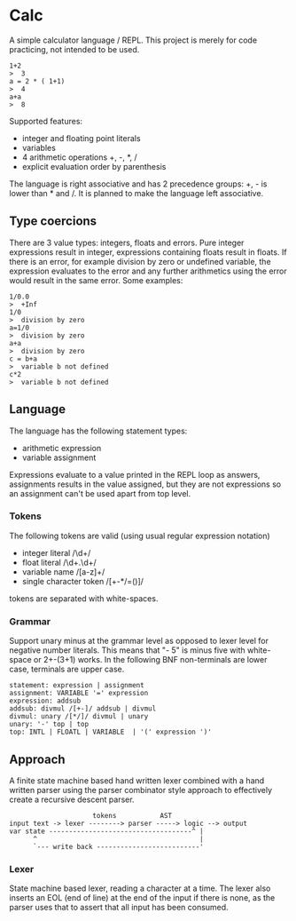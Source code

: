 # Calc

A simple calculator language / REPL. This project is merely for code practicing, not intended to be used.

    1+2
    >  3
    a = 2 * ( 1+1)
    >  4
    a+a
    >  8

Supported features:

 - integer and floating point literals
 - variables
 - 4 arithmetic operations +, -, *, /
 - explicit evaluation order by parenthesis

The language is right associative and has 2 precedence groups: +, - is lower than * and /. It is planned to make the language left associative.

## Type coercions

There are 3 value types: integers, floats and errors. Pure integer expressions result in integer, expressions containing floats result in floats. If there is an error, for example division by zero or undefined variable, the expression evaluates to the error and any further arithmetics using the error would result in the same error. Some examples:

    1/0.0
    >  +Inf
    1/0
    >  division by zero
    a=1/0
    >  division by zero
    a+a
    >  division by zero
    c = b+a
    >  variable b not defined
    c*2
    >  variable b not defined

## Language

The language has the following statement types:

 - arithmetic expression
 - variable assignment

Expressions evaluate to a value printed in the REPL loop as answers, assignments results in the value assigned, but they are not expressions so an assignment can't be used apart from top level.

### Tokens

The following tokens are valid (using usual regular expression notation)

 - integer literal /\d+/
 - float literal /\d+.\d+/
 - variable name /[a-z]+/
 - single character token /[+-*/=()]/

tokens are separated with white-spaces.

### Grammar

Support unary minus at the grammar level as opposed to lexer level for negative number literals. This means that "- 5" is minus five with white-space or 2+-(3+1) works. In the following BNF non-terminals are lower case, terminals are upper case.

    statement: expression | assignment
    assignment: VARIABLE '=' expression 
    expression: addsub
    addsub: divmul /[+-]/ addsub | divmul
    divmul: unary /[*/]/ divmul | unary
    unary: '-' top | top
    top: INTL | FLOATL | VARIABLE  | '(' expression ')'

## Approach

A finite state machine based hand written lexer combined with a hand written parser using the parser combinator style approach to effectively create a recursive descent parser.

                         tokens           AST
    input text -> lexer --------> parser -----> logic --> output
    var state ------------------------------------^ |
          ^                                         |
          `--- write back --------------------------'

### Lexer

State machine based lexer, reading a character at a time. The lexer also inserts an EOL (end of line) at the end of the input if there is none, as the parser uses that to assert that all input has been consumed.
